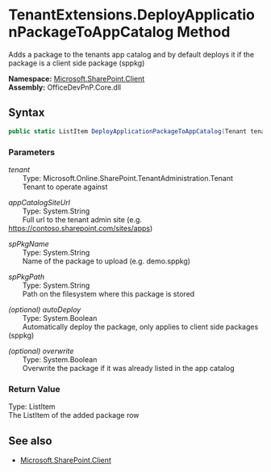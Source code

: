 # TenantExtensions.DeployApplicationPackageToAppCatalog Method  
Adds a package to the tenants app catalog and by default deploys it if the package is a client side package (sppkg)  

**Namespace:** [Microsoft.SharePoint.Client](Microsoft.SharePoint.Client.md)  
**Assembly:** OfficeDevPnP.Core.dll  
## Syntax
```C#
public static ListItem DeployApplicationPackageToAppCatalog(Tenant tenant, String appCatalogSiteUrl, String spPkgName, String spPkgPath, Boolean autoDeploy, Boolean overwrite)
```
### Parameters
*tenant*  
&emsp;&emsp;Type: Microsoft.Online.SharePoint.TenantAdministration.Tenant  
&emsp;&emsp;Tenant to operate against  

*appCatalogSiteUrl*  
&emsp;&emsp;Type: System.String  
&emsp;&emsp;Full url to the tenant admin site (e.g. https://contoso.sharepoint.com/sites/apps)   

*spPkgName*  
&emsp;&emsp;Type: System.String  
&emsp;&emsp;Name of the package to upload (e.g. demo.sppkg)   

*spPkgPath*  
&emsp;&emsp;Type: System.String  
&emsp;&emsp;Path on the filesystem where this package is stored  

*(optional) autoDeploy*  
&emsp;&emsp;Type: System.Boolean  
&emsp;&emsp;Automatically deploy the package, only applies to client side packages (sppkg)  

*(optional) overwrite*  
&emsp;&emsp;Type: System.Boolean  
&emsp;&emsp;Overwrite the package if it was already listed in the app catalog  

### Return Value
Type: ListItem  
The ListItem of the added package row

## See also
- [Microsoft.SharePoint.Client](Microsoft.SharePoint.Client.md)
